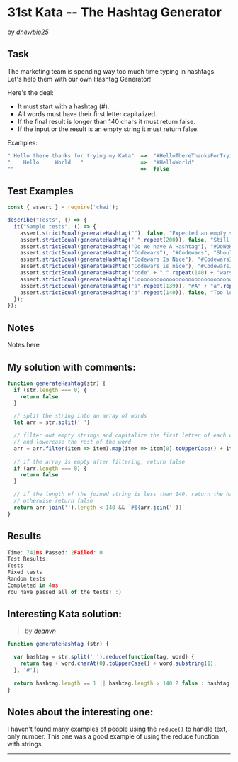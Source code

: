 # 31st Kata -- The Hashtag Generator





by *[dnewbie25](https://www.codewars.com/users/dnewbie25)*


## Task

The marketing team is spending way too much time typing in hashtags.
Let's help them with our own Hashtag Generator!

Here's the deal:

- It must start with a hashtag (#).
- All words must have their first letter capitalized.
- If the final result is longer than 140 chars it must return false.
- If the input or the result is an empty string it must return false.

Examples:

```js
" Hello there thanks for trying my Kata"  =>  "#HelloThereThanksForTryingMyKata"
"    Hello     World   "                  =>  "#HelloWorld"
""                                        =>  false
```


## Test Examples

```js
const { assert } = require('chai');

describe("Tests", () => {
  it("Sample tests", () => {
    assert.strictEqual(generateHashtag(""), false, "Expected an empty string to return false")
    assert.strictEqual(generateHashtag(" ".repeat(200)), false, "Still an empty string")
    assert.strictEqual(generateHashtag("Do We have A Hashtag"), "#DoWeHaveAHashtag", "Expected a Hashtag (#) at the beginning.")
    assert.strictEqual(generateHashtag("Codewars"), "#Codewars", "Should handle a single word.")
    assert.strictEqual(generateHashtag("Codewars Is Nice"), "#CodewarsIsNice", "Should remove spaces.")
    assert.strictEqual(generateHashtag("Codewars is nice"), "#CodewarsIsNice", "Should capitalize first letters of words.")
    assert.strictEqual(generateHashtag("code" + " ".repeat(140) + "wars"), "#CodeWars")
    assert.strictEqual(generateHashtag("Looooooooooooooooooooooooooooooooooooooooooooooooooooooooooooooooooooooooooooooooooooooooooooooooooooooooooooooooooooooooooooooooooooooooooooooooooooooooooong Cat"), false, "Should return false if the final word is longer than 140 chars.")
    assert.strictEqual(generateHashtag("a".repeat(139)), "#A" + "a".repeat(138), "Should work")
    assert.strictEqual(generateHashtag("a".repeat(140)), false, "Too long")
  });
});

```


## Notes

Notes here

## My solution with comments:

```js
function generateHashtag(str) {
  if (str.length === 0) {
    return false
  }

  // split the string into an array of words
  let arr = str.split(' ')

  // filter out empty strings and capitalize the first letter of each word
  // and lowercase the rest of the word
  arr = arr.filter(item => item).map(item => item[0].toUpperCase() + item.slice(1).toLowerCase())
  
  // if the array is empty after filtering, return false
  if (arr.length === 0) {
    return false
  }

  // if the length of the joined string is less than 140, return the hashtagged string
  // otherwise return false
  return arr.join('').length < 140 && `#${arr.join('')}`
}
```


## Results

```js
Time: 741ms Passed: 2Failed: 0
Test Results:
Tests
Fixed tests
Random tests
Completed in 4ms
You have passed all of the tests! :)
```

## Interesting Kata solution:
> by *[deanvn](https://www.codewars.com/kata/reviews/5244ae768c42b450e0000005/groups/557fc9640d0cabddb2000104)*

```js
function generateHashtag (str) {

  var hashtag = str.split(' ').reduce(function(tag, word) {
    return tag + word.charAt(0).toUpperCase() + word.substring(1);
  }, '#');
  
  return hashtag.length == 1 || hashtag.length > 140 ? false : hashtag;
}
```

## Notes about the interesting one:

I haven't found many examples of people using the `reduce()` to handle text, only number. This one was a good example of using the reduce function with strings.

---
